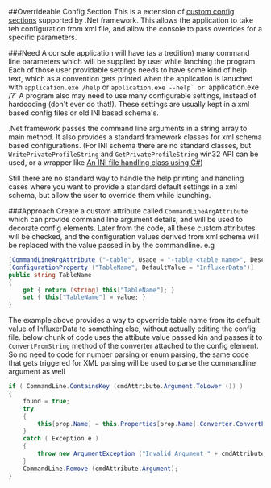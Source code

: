 ##Overrideable Config Section
This is a extension of [custom config sections](https://msdn.microsoft.com/en-us/library/system.configuration.configurationsection(v=vs.110).aspx) supported by .Net framework.
This allows the application to take teh configuration from xml file, and allow the console to pass overrides for a specific parameters.

###Need
A console application will have (as a tredition) many command line parameters which will be supplied by user while lanching the program.
Each of those user providable settings needs to have some kind of help text, which as a convention gets printed when the application is lanuched with `application.exe /help` or ``application.exe --help` or ``application.exe /?` 
A program also may need to use many configurable settings, instead of hardcoding (don't ever do that!). These settings are usually kept in a xml based config files or old INI based schema's.

.Net framework passes the command line arguments in a string array to main method. It also provides a standard framework classes for xml schema based configurations. (For INI schema there are no standard classes, but `WritePrivateProfileString` and `GetPrivateProfileString` win32 API can be used, or a wrapper like [An INI file handling class using C#](http://www.codeproject.com/Articles/1966/An-INI-file-handling-class-using-C))

Still there are no standard way to handle the help printing and handling cases where you want to provide a standard default settings in a xml schema, but allow the user to override them while launching.

###Approach
Create a custom attribute called `CommandLineArgAttribute` which can provide command line argument details, and will be used to decorate config elements. Later from the code, all these custom attributes will be checked, and the configuration values derived from xml schema will be replaced with the value passed in by the commandline.
e.g

```C#
[CommandLineArgAttribute ("-table", Usage = "-table <table name>", Description = "Measurement name in InfluxDB", DefaultValue = "InfluxerData")]
[ConfigurationProperty ("TableName", DefaultValue = "InfluxerData")]
public string TableName
{
    get { return (string) this["TableName"]; }
    set { this["TableName"] = value; }
}
```
The example above provides a way to opverride table name from its default value of InfluxerData to something else, without actually editing the config file.
below chunk of code uses the attibute value passed kin and passes it to `ConvertFromString` method of the converter attached to the config element. So no need to code for number parsing or enum parsing, the same code that gets triggered for XML parsing will be used to parse the commandline argument as well

```C#
if ( CommandLine.ContainsKey (cmdAttribute.Argument.ToLower ()) )
{
	found = true;
	try
	{
		this[prop.Name] = this.Properties[prop.Name].Converter.ConvertFromString (CommandLine[cmdAttribute.Argument]);
	}
	catch ( Exception e )
	{
		throw new ArgumentException ("Invalid Argument " + cmdAttribute.Argument, e);
	}
	CommandLine.Remove (cmdAttribute.Argument);
}
```
